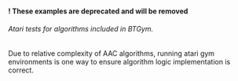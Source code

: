 
#### ! These examples are deprecated and will be removed

###### Atari tests for algorithms included in BTGym.
Due to relative complexity of AAC algorithms, running atari gym environments
is one way to ensure algorithm logic implementation is correct.
